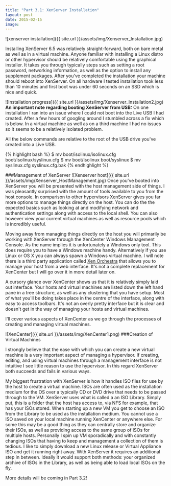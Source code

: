 ```yaml
---
title: "Part 3.1: XenServer Installation"
layout: post
date: 2015-02-15
image: 
---
```

![xenserver installation]({{ site.url }}/assets/img/Xenserver_Installation.jpg)
<p class="intro"><span class="dropcap">I</span>nstalling XenServer 6.5 was relatively straight-forward, both on bare metal as well as in a virtual machine. Anyone familiar with installing a Linux distro or other hypervisor should be relatively comfortable using the graphical installer. It takes you through typically steps such as setting a root password, networking information, as well as the option to install any supplement packages. After you've completed the installation your machine should reboot into XenServer. On all hardware I tested installation took less than 10 minutes and first boot was under 60 seconds on an SSD which is nice and quick.</p>

![Installation progress]({{ site.url }}/assets/img/Xenserver_Installation2.jpg)
__An important note regarding booting XenServer from USB:__ On one installation I ran into an issue where I could not boot into the Live USB I had created. After a few hours of googling around I stumbled across a fix which is below. In a virtual machine as well as on a third machine I had no issues so it seems to be a relatively isolated problem.

All the below commands are relative to the root of the USB drive you've created into a Live USB.

{% highlight bash %}
$ mv boot/isolinux/isolinux.cfg boot/isolinux/syslinux.cfg
$ mv boot/isolinux boot/syslinux
$ mv syslinux.cfg syslinux.cfg.bak
{% endhighlight %}

###Management of XenServer
![Xenserver host]({{ site.url }}/assets/img/Xenserver_HostManagement.jpg)
Once you've booted into XenServer you will be presented with the host management side of things. I was pleasantly surprised with the amount of tools available to you from the host console. In comparison to other hypervisors XenServer gives you far more options to manage things directly on the host. You can do the the expected basics such as looking at and modifying network and authentication settings along with access to the local shell. You can also however view your current virtual machines as well as resource pools which is incredibly useful.

Moving away from managing things directly on the host you will primarily be working with XenServer through the XenCenter Windows Management Console. As the name implies it is unfortunately a Windows only tool. This does require you to have a Windows machine handy. Alternatively if you use Linux or OS X you can always spawn a Windows virtual machine. I will note there is a third party application called [Xen Orchestra](https://xen-orchestra.com) that allows you to manage your host from a web interface. It's not a complete replacement for XenCenter but I will go over it in more detail later on.

A cursory glance over XenCenter shows us that it is relatively simply laid out interface. Your hosts and virtual machines are listed down the left hand pane in a tree structure, as well as any clustering that you have setup. Most of what you'll be doing takes place in the centre of the interface, along with easy to access toolbars. It's not an overly pretty interface but it is clear and doesn't get in the way of managing your hosts and virtual machines.

I'll cover various aspects of XenCenter as we go through the processes of creating and managing virtual machines.

![XenCenter]({{ site.url }}/assets/img/XenCenter1.png)
###Creation of Virtual Machines 

I strongly believe that the ease with which you can create a new virtual machine is a very important aspect of managing a hypervisor. If creating, editing, and using virtual machines through a management interface is not intuitive I see little reason to use the hypervisor. In this regard XenServer both succeeds and fails in various ways.

My biggest frustration with XenServer is how it handles ISO files for use by the host to create a virtual machine. ISOs are often used as the installation medium for the OS over a typically CD or DVD drive that needs to be passed through to the VM. XenServer uses what is called a an ISO Library. Simply put, this is a folder that the host has access to, via NFS for example, that has your ISOs stored. When starting up a new VM you get to choose an ISO from the Library to be used as the installation medium. You cannot use a ISO saved on your local machine running XenCenter or anywhere else. For some this may be a good thing as they can centrally store and organize their ISOs, as well as providing access to the same group of ISOs for multiple hosts. Personally I spin up VM sporadically and with constantly changing ISOs that having to keep and management a collection of them is tedious. I like to simply download a new Linux release or Virtual Appliance ISO and get it running right away. With XenServer it requires an additional step in between. Ideally it would support both methods: your organized archive of ISOs in the Library, as well as being able to load local ISOs on the fly.

More details will be coming in Part 3.2!